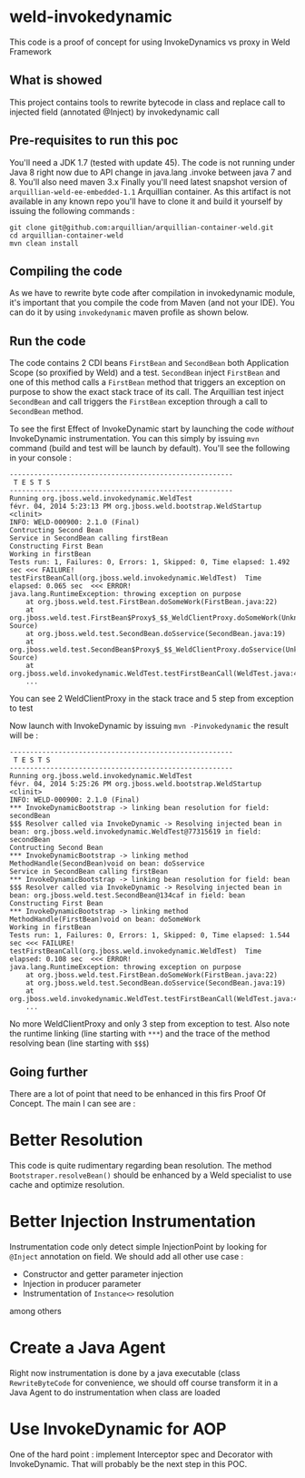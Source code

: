 weld-invokedynamic
=======

This code is a proof of concept for using InvokeDynamics vs proxy in Weld Framework

What is showed
-------------

This project contains tools to rewrite bytecode in class and replace call to injected field (annotated @Inject) by invokedynamic call

Pre-requisites to run this poc
-------------

You'll need a JDK 1.7 (tested with update 45). The code is not running under Java 8 right now due to API change in java.lang
.invoke between java 7 and 8.
You'll also need maven 3.x
Finally you'll need latest snapshot version of `arquillian-weld-ee-embedded-1.1` Arquillian container. As this artifact is not
available in any known repo you'll have to clone it and build it yourself by issuing the following commands :

    git clone git@github.com:arquillian/arquillian-container-weld.git
    cd arquillian-container-weld
    mvn clean install


Compiling the code
----------

As we have to rewrite byte code after compilation in invokedynamic module, it's important that you compile the code from Maven
(and not your IDE). You can do it by using `invokedynamic` maven profile as shown below.

Run the code
----------
The code contains 2 CDI beans `FirstBean` and `SecondBean` both Application Scope (so proxified by Weld) and a test. `SecondBean` inject `FirstBean`
and one of this method calls a `FirstBean` method that triggers an exception on purpose to show the exact stack trace of its call.
The Arquillian test inject `SecondBean` and call triggers the `FirstBean` exception through a call to `SecondBean` method.

To see the first Effect of InvokeDynamic start by launching the code *without* InvokeDynamic instrumentation.
You can this simply by issuing `mvn` command (build and test will be launch by default). You'll see the following in your console :

    -------------------------------------------------------
     T E S T S
    -------------------------------------------------------
    Running org.jboss.weld.invokedynamic.WeldTest
    févr. 04, 2014 5:23:13 PM org.jboss.weld.bootstrap.WeldStartup <clinit>
    INFO: WELD-000900: 2.1.0 (Final)
    Contructing Second Bean
    Service in SecondBean calling firstBean
    Constructing First Bean
    Working in firstBean
    Tests run: 1, Failures: 0, Errors: 1, Skipped: 0, Time elapsed: 1.492 sec <<< FAILURE!
    testFirstBeanCall(org.jboss.weld.invokedynamic.WeldTest)  Time elapsed: 0.065 sec  <<< ERROR!
    java.lang.RuntimeException: throwing exception on purpose
    	at org.jboss.weld.test.FirstBean.doSomeWork(FirstBean.java:22)
    	at org.jboss.weld.test.FirstBean$Proxy$_$$_WeldClientProxy.doSomeWork(Unknown Source)
    	at org.jboss.weld.test.SecondBean.doSservice(SecondBean.java:19)
    	at org.jboss.weld.test.SecondBean$Proxy$_$$_WeldClientProxy.doSservice(Unknown Source)
    	at org.jboss.weld.invokedynamic.WeldTest.testFirstBeanCall(WeldTest.java:42)
    	...

You can see 2 WeldClientProxy in the stack trace and 5 step from exception to test

Now launch with InvokeDynamic by issuing `mvn -Pinvokedynamic` the result will be :


    -------------------------------------------------------
     T E S T S
    -------------------------------------------------------
    Running org.jboss.weld.invokedynamic.WeldTest
    févr. 04, 2014 5:25:26 PM org.jboss.weld.bootstrap.WeldStartup <clinit>
    INFO: WELD-000900: 2.1.0 (Final)
    *** InvokeDynamicBootstrap -> linking bean resolution for field: secondBean
    $$$ Resolver called via InvokeDynamic -> Resolving injected bean in bean: org.jboss.weld.invokedynamic.WeldTest@77315619 in field: secondBean
    Contructing Second Bean
    *** InvokeDynamicBootstrap -> linking method MethodHandle(SecondBean)void on bean: doSservice
    Service in SecondBean calling firstBean
    *** InvokeDynamicBootstrap -> linking bean resolution for field: bean
    $$$ Resolver called via InvokeDynamic -> Resolving injected bean in bean: org.jboss.weld.test.SecondBean@134caf in field: bean
    Constructing First Bean
    *** InvokeDynamicBootstrap -> linking method MethodHandle(FirstBean)void on bean: doSomeWork
    Working in firstBean
    Tests run: 1, Failures: 0, Errors: 1, Skipped: 0, Time elapsed: 1.544 sec <<< FAILURE!
    testFirstBeanCall(org.jboss.weld.invokedynamic.WeldTest)  Time elapsed: 0.108 sec  <<< ERROR!
    java.lang.RuntimeException: throwing exception on purpose
    	at org.jboss.weld.test.FirstBean.doSomeWork(FirstBean.java:22)
    	at org.jboss.weld.test.SecondBean.doSservice(SecondBean.java:19)
    	at org.jboss.weld.invokedynamic.WeldTest.testFirstBeanCall(WeldTest.java:42)
    	...


No more WeldClientProxy and only 3 step from exception to test. Also note the runtime linking (line starting with `***`) and the
trace of the method resolving bean (line starting with `$$$`)



Going further
---------

There are a lot of point that need to be enhanced in this firs Proof Of Concept. The main I can see are :

Better Resolution
================

This code is quite rudimentary regarding bean resolution. The method `Bootstraper.resolveBean()` should be enhanced by a Weld specialist
to use cache and optimize resolution.

Better Injection Instrumentation
===============

Instrumentation code only detect simple InjectionPoint by looking for `@Inject` annotation on field. We should add all other use case :

* Constructor and getter parameter injection
* Injection in producer parameter
* Instrumentation of `Instance<>` resolution

among others

Create a Java Agent
==========

Right now instrumentation is done by a java executable (class `RewriteByteCode` for convenience, we should off course transform it in a Java Agent
to do instrumentation when class are loaded

Use InvokeDynamic for AOP
==========

One of the hard point : implement Interceptor spec and Decorator with InvokeDynamic. That will probably be the next step in this POC.
